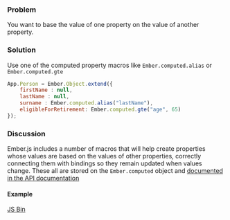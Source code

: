 ### Problem
You want to base the value of one property on the value of another property.

### Solution
Use one of the computed property macros like `Ember.computed.alias` or `Ember.computed.gte`

```js
App.Person = Ember.Object.extend({
	firstName : null,
	lastName : null,
	surname : Ember.computed.alias("lastName"),
	eligibleForRetirement: Ember.computed.gte("age", 65)
});
```

### Discussion
Ember.js includes a number of macros that will help create properties whose values are based
on the values of other properties, correctly connecting them with bindings so they remain
updated when values change. These all are stored on the `Ember.computed` object
and [documented in the API documentation](http://emberjs.com/api/#method_computed)

#### Example
<a class="jsbin-embed" href="http://emberjs.jsbin.com/AfufoSO/3/edit?output">JS Bin</a>
